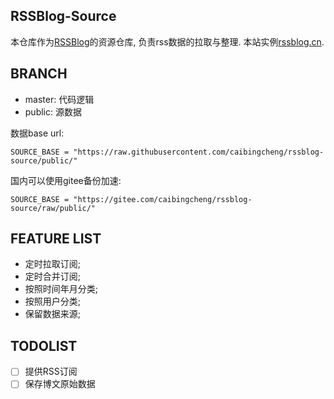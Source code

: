 ## RSSBlog-Source

本仓库作为[RSSBlog](https://github.com/caibingcheng/rssblog)的资源仓库, 负责rss数据的拉取与整理. 本站实例[rssblog.cn](https://rssblog.cn/).

## BRANCH

- master: 代码逻辑
- public: 源数据

数据base url:
```
SOURCE_BASE = "https://raw.githubusercontent.com/caibingcheng/rssblog-source/public/"
```
国内可以使用gitee备份加速:
```
SOURCE_BASE = "https://gitee.com/caibingcheng/rssblog-source/raw/public/"
```

## FEATURE LIST

- 定时拉取订阅;
- 定时合并订阅;
- 按照时间年月分类;
- 按照用户分类;
- 保留数据来源;

## TODOLIST

- [ ] 提供RSS订阅
- [ ] 保存博文原始数据